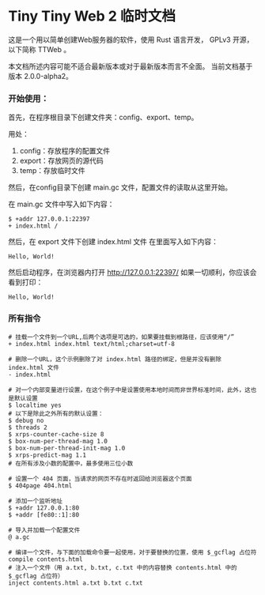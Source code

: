 # Tiny Tiny Web 2 临时文档
这是一个用以简单创建Web服务器的软件，使用 Rust 语言开发， GPLv3 开源，以下简称 TTWeb 。

本文档所述内容可能不适合最新版本或对于最新版本而言不全面。
当前文档基于版本 2.0.0-alpha2。

### 开始使用：
首先，在程序根目录下创建文件夹：config、export、temp。

用处：
1. config：存放程序的配置文件
2. export：存放网页的源代码
3. temp：存放临时文件

然后，在config目录下创建 main.gc 文件，配置文件的读取从这里开始。

在 main.gc 文件中写入如下内容：
```
$ +addr 127.0.0.1:22397
+ index.html /
```
然后，在 export 文件下创建 index.html 文件
在里面写入如下内容：
```
Hello, World!
```
然后启动程序，在浏览器内打开 http://127.0.0.1:22397/
如果一切顺利，你应该会看到打印：
```
Hello, World!
```

### 所有指令

```
# 挂载一个文件到一个URL,后两个选项是可选的，如果要挂载到根路径，应该使用“/”
+ index.html index.html text/html;charset=utf-8 

# 删除一个URL，这个示例删除了对 index.html 路径的绑定，但是并没有删除 index.html 文件
- index.html

# 对一个内部变量进行设置，在这个例子中是设置使用本地时间而非世界标准时间，此外，这也是默认设置
$ localtime yes
# 以下是除此之外所有的默认设置：
$ debug no
$ threads 2
$ xrps-counter-cache-size 8
$ box-num-per-thread-mag 1.0
$ box-num-per-thread-init-mag 1.0
$ xrps-predict-mag 1.1
# 在所有涉及小数的配置中，最多使用三位小数

# 设置一个 404 页面，当请求的网页不存在时返回给浏览器这个页面
$ 404page 404.html

# 添加一个监听地址
$ +addr 127.0.0.1:80
$ +addr [fe80::1]:80

# 导入并加载一个配置文件
@ a.gc

# 编译一个文件，与下面的加载命令要一起使用，对于要替换的位置，使用 $_gcflag 占位符
compile contents.html
# 注入一个文件（用 a.txt, b.txt, c.txt 中的内容替换 contents.html 中的 $_gcflag 占位符）
inject contents.html a.txt b.txt c.txt
```
